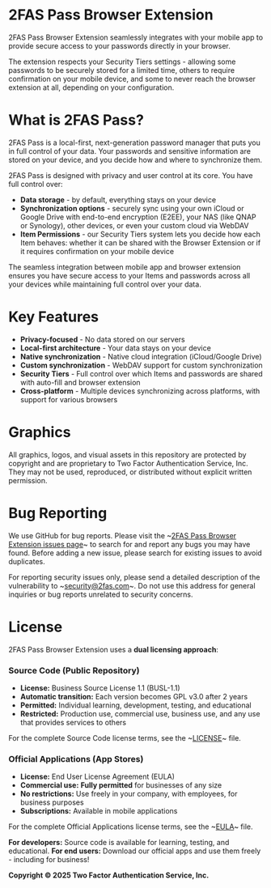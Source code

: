 # 2FAS Pass Browser Extension
2FAS Pass Browser Extension seamlessly integrates with your mobile app to provide secure access to your passwords directly in your browser.

The extension respects your Security Tiers settings - allowing some passwords to be securely stored for a limited time, others to require confirmation on your mobile device, and some to never reach the browser extension at all, depending on your configuration.
# What is 2FAS Pass?
2FAS Pass is a local-first, next-generation password manager that puts you in full control of your data. Your passwords and sensitive information are stored on your device, and you decide how and where to synchronize them.

2FAS Pass is designed with privacy and user control at its core. You have full control over:
* **Data storage** - by default, everything stays on your device
* **Synchronization options** - securely sync using your own iCloud or Google Drive with end-to-end encryption (E2EE), your NAS (like QNAP or Synology), other devices, or even your custom cloud via WebDAV
* **Item Permissions** - our Security Tiers system lets you decide how each Item behaves: whether it can be shared with the Browser Extension or if it requires confirmation on your mobile device

The seamless integration between mobile app and browser extension ensures you have secure access to your Items and passwords across all your devices while maintaining full control over your data.
# Key Features
* **Privacy-focused** - No data stored on our servers
* **Local-first architecture** - Your data stays on your device
* **Native synchronization** - Native cloud integration (iCloud/Google Drive)
* **Custom synchronization** - WebDAV support for custom synchronization
* **Security Tiers** - Full control over which Items and passwords are shared with auto-fill and browser extension
* **Cross-platform** - Multiple devices synchronizing across platforms, with support for various browsers
# Graphics
All graphics, logos, and visual assets in this repository are protected by copyright and are proprietary to Two Factor Authentication Service, Inc. They may not be used, reproduced, or distributed without explicit written permission.
# Bug Reporting
We use GitHub for bug reports. Please visit the ~[2FAS Pass Browser Extension issues page](https://github.com/twofas/2fas-pass-browser-extension/issues)~ to search for and report any bugs you may have found. Before adding a new issue, please search for existing issues to avoid duplicates.

For reporting security issues only, please send a detailed description of the vulnerability to ~[security@2fas.com](mailto:security@2fas.com)~. Do not use this address for general inquiries or bug reports unrelated to security concerns.
# License
2FAS Pass Browser Extension uses a **dual licensing approach**:

### Source Code (Public Repository)
- **License:** Business Source License 1.1 (BUSL-1.1)
- **Automatic transition:** Each version becomes GPL v3.0 after 2 years
- **Permitted:** Individual learning, development, testing, and educational
- **Restricted:** Production use, commercial use, business use, and any 
  use that provides services to others

For the complete Source Code license terms, see the ~[LICENSE](LICENSE)~ file.

### Official Applications (App Stores)
- **License:** End User License Agreement (EULA)  
- **Commercial use:** **Fully permitted** for businesses of any size
- **No restrictions:** Use freely in your company, with employees, for business purposes
- **Subscriptions:** Available in mobile applications

For the complete Official Applications license terms, see the ~[EULA](EULA.md)~ file.

**For developers:** Source code is available for learning, testing, and educational.
**For end users:** Download our official apps and use them freely - including for business!


**Copyright © 2025 Two Factor Authentication Service, Inc.**
